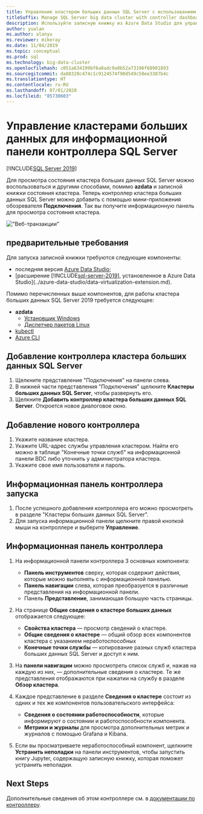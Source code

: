 ```yaml
---
title: Управление кластером больших данных SQL Server с использованием информационной панели контроллера
titleSuffix: Manage SQL Server big data cluster with controller dashboard
description: Используйте записную книжку из Azure Data Studio для управления кластером больших данных и устранения его неполадок.
author: yualan
ms.author: alanyu
ms.reviewer: mikeray
ms.date: 11/04/2019
ms.topic: conceptual
ms.prod: sql
ms.technology: big-data-cluster
ms.openlocfilehash: c051a634199bf6a8adc9a0b52a73196f68901893
ms.sourcegitcommit: da88320c474c1c9124574f90d549c50ee3387b4c
ms.translationtype: HT
ms.contentlocale: ru-RU
ms.lasthandoff: 07/01/2020
ms.locfileid: "85730603"
---
```

# <a name="manage-big-data-clusters-for-sql-server-controller-dashboard"></a>Управление кластерами больших данных для информационной панели контроллера SQL Server

[!INCLUDE[SQL Server 2019](../includes/applies-to-version/sqlserver2019.md)]

Для просмотра состояния кластера больших данных SQL Server можно воспользоваться и другими способами, помимо **azdata** и записной книжки состояния кластера. Теперь контроллер кластера больших данных SQL Server можно добавить с помощью мини-приложения обозревателя **Подключения**. Так вы получите информационную панель для просмотра состояния кластера.

!["Веб-транзакции"](media/manage-with-controller-dashboard/controller-dashboard.png)
## <a name="prerequisites"></a>предварительные требования

Для запуска записной книжки требуются следующие компоненты:

* последняя версия [Azure Data Studio](https://aka.ms/getazuredatastudio);
* [расширение [!INCLUDE[sql-server-2019](../includes/sssqlv15-md.md)], установленное в Azure Data Studio](../azure-data-studio/data-virtualization-extension.md).

Помимо перечисленных выше компонентов, для работы кластера больших данных SQL Server 2019 требуется следующее:

* **azdata**
    - [Установщик Windows](deploy-install-azdata-installer.md)
    - [Диспетчер пакетов Linux](deploy-install-azdata-linux-package.md)
* [kubectl](https://kubernetes.io/docs/tasks/tools/install-kubectl/#install-kubectl-binary-using-native-package-management)
* [Azure CLI](/cli/azure/install-azure-cli)

## <a name="add-sql-server-big-data-cluster-controller"></a>Добавление контроллера кластера больших данных SQL Server

1. Щелкните представление "Подключения" на панели слева.
2. В нижней части представления "Подключения" щелкните **Кластеры больших данных SQL Server**, чтобы развернуть его.
3. Щелкните **Добавить контроллер кластера больших данных SQL Server**. Откроется новое диалоговое окно.

## <a name="add-new-controller"></a>Добавление нового контроллера

1. Укажите название кластера.
2. Укажите URL-адрес службы управления кластером. Найти его можно в таблице "Конечные точки служб" на информационной панели BDC либо уточнить у администратора кластера.
3. Укажите свое имя пользователя и пароль.

## <a name="launch-controller-dashboard"></a>Информационная панель контроллера запуска

1. После успешного добавления контроллера его можно просмотреть в разделе "Кластеры больших данных SQL Server".
2. Для запуска информационной панели щелкните правой кнопкой мыши на контроллере и выберите **Управление**.

## <a name="controller-dashboard"></a>Информационная панель контроллера

1. На информационной панели контроллера 3 основных компонента:

    - **Панель инструментов** сверху, которая содержит действия, которые можно выполнять с информационной панелью.
    - **Панель навигации** слева, которая преобразуется в различные представления на информационной панели.
    - Панель **Представление**, занимающая большую часть страницы.

2. На странице **Общие сведения о кластере больших данных** отображается следующее:

    - **Свойства кластера** — просмотр сведений о кластере.
    - **Общие сведения о кластере** — общий обзор всех компонентов кластера с указанием неработоспособных
    - **Конечные точки службы** — копирование разных служб кластера больших данных SQL Server и доступ к ним.

3. На **панели навигации** можно просмотреть список служб и, нажав на каждую из них, — дополнительные сведения о кластере. Те же представления отображаются при нажатии на службу в разделе **Обзор кластера**.

4. Каждое представление в разделе **Сведения о кластере** состоит из одних и тех же компонентов пользовательского интерфейса:

    - **Сведения о состоянии работоспособности**, которые информируют о состоянии и работоспособности компонента.
    - **Метрики и журналы** для просмотра дополнительных метрик и журналов с помощью Grafana и Kibana.

1. Если вы просматриваете неработоспособный компонент, щелкните **Устранить неполадки** на панели инструментов, чтобы запустить книгу Jupyter, содержащую записную книжку, которая поможет устранить неполадки.

## <a name="next-steps"></a>Next Steps

Дополнительные сведения об этом контроллере см. в [документации по контроллеру](concept-controller.md).
